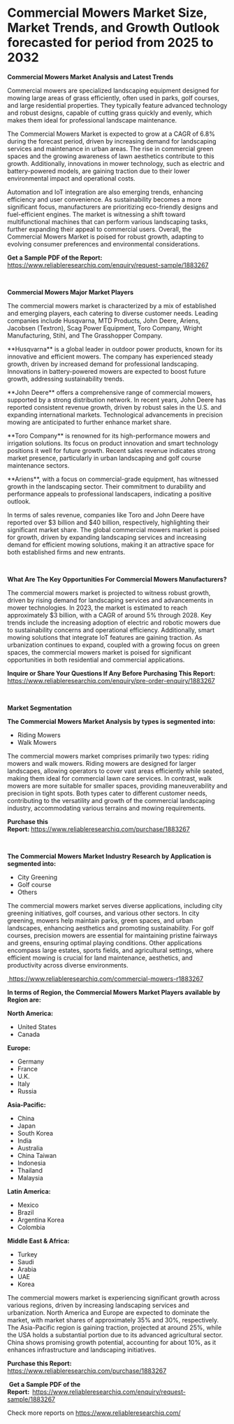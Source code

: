 <p><h1>Commercial Mowers Market Size, Market Trends, and Growth Outlook forecasted for period from 2025 to 2032</h1></p><p><strong>Commercial Mowers Market Analysis and Latest Trends</strong></p>
<p><p>Commercial mowers are specialized landscaping equipment designed for mowing large areas of grass efficiently, often used in parks, golf courses, and large residential properties. They typically feature advanced technology and robust designs, capable of cutting grass quickly and evenly, which makes them ideal for professional landscape maintenance.</p><p>The Commercial Mowers Market is expected to grow at a CAGR of 6.8% during the forecast period, driven by increasing demand for landscaping services and maintenance in urban areas. The rise in commercial green spaces and the growing awareness of lawn aesthetics contribute to this growth. Additionally, innovations in mower technology, such as electric and battery-powered models, are gaining traction due to their lower environmental impact and operational costs.</p><p>Automation and IoT integration are also emerging trends, enhancing efficiency and user convenience. As sustainability becomes a more significant focus, manufacturers are prioritizing eco-friendly designs and fuel-efficient engines. The market is witnessing a shift toward multifunctional machines that can perform various landscaping tasks, further expanding their appeal to commercial users. Overall, the Commercial Mowers Market is poised for robust growth, adapting to evolving consumer preferences and environmental considerations.</p></p>
<p><strong>Get a Sample PDF of the Report:&nbsp;</strong> <a href="https://www.reliableresearchiq.com/enquiry/request-sample/1883267?utm_campaign=2611&utm_medium=2&utm_source=Github&utm_content=ia&utm_term=22022025&utm_id=commercial-mowers">https://www.reliableresearchiq.com/enquiry/request-sample/1883267</a></p>
<p>&nbsp;</p>
<p><strong>Commercial Mowers Major Market Players</strong></p>
<p><p>The commercial mowers market is characterized by a mix of established and emerging players, each catering to diverse customer needs. Leading companies include Husqvarna, MTD Products, John Deere, Ariens, Jacobsen (Textron), Scag Power Equipment, Toro Company, Wright Manufacturing, Stihl, and The Grasshopper Company.</p><p>**Husqvarna** is a global leader in outdoor power products, known for its innovative and efficient mowers. The company has experienced steady growth, driven by increased demand for professional landscaping. Innovations in battery-powered mowers are expected to boost future growth, addressing sustainability trends.</p><p>**John Deere** offers a comprehensive range of commercial mowers, supported by a strong distribution network. In recent years, John Deere has reported consistent revenue growth, driven by robust sales in the U.S. and expanding international markets. Technological advancements in precision mowing are anticipated to further enhance market share.</p><p>**Toro Company** is renowned for its high-performance mowers and irrigation solutions. Its focus on product innovation and smart technology positions it well for future growth. Recent sales revenue indicates strong market presence, particularly in urban landscaping and golf course maintenance sectors.</p><p>**Ariens**, with a focus on commercial-grade equipment, has witnessed growth in the landscaping sector. Their commitment to durability and performance appeals to professional landscapers, indicating a positive outlook.</p><p>In terms of sales revenue, companies like Toro and John Deere have reported over $3 billion and $40 billion, respectively, highlighting their significant market share. The global commercial mowers market is poised for growth, driven by expanding landscaping services and increasing demand for efficient mowing solutions, making it an attractive space for both established firms and new entrants.</p></p>
<p>&nbsp;</p>
<p><strong>What Are The Key Opportunities For Commercial Mowers Manufacturers?</strong></p>
<p><p>The commercial mowers market is projected to witness robust growth, driven by rising demand for landscaping services and advancements in mower technologies. In 2023, the market is estimated to reach approximately $3 billion, with a CAGR of around 5% through 2028. Key trends include the increasing adoption of electric and robotic mowers due to sustainability concerns and operational efficiency. Additionally, smart mowing solutions that integrate IoT features are gaining traction. As urbanization continues to expand, coupled with a growing focus on green spaces, the commercial mowers market is poised for significant opportunities in both residential and commercial applications.</p></p>
<p><strong>Inquire or Share Your Questions If Any Before Purchasing This Report:</strong> <a href="https://www.reliableresearchiq.com/enquiry/pre-order-enquiry/1883267?utm_campaign=2611&utm_medium=2&utm_source=Github&utm_content=ia&utm_term=22022025&utm_id=commercial-mowers">https://www.reliableresearchiq.com/enquiry/pre-order-enquiry/1883267</a></p>
<p>&nbsp;</p>
<p><strong>Market Segmentation</strong></p>
<p><strong>The Commercial Mowers Market Analysis by types is segmented into:</strong></p>
<p><ul><li>Riding Mowers</li><li>Walk Mowers</li></ul></p>
<p><p>The commercial mowers market comprises primarily two types: riding mowers and walk mowers. Riding mowers are designed for larger landscapes, allowing operators to cover vast areas efficiently while seated, making them ideal for commercial lawn care services. In contrast, walk mowers are more suitable for smaller spaces, providing maneuverability and precision in tight spots. Both types cater to different customer needs, contributing to the versatility and growth of the commercial landscaping industry, accommodating various terrains and mowing requirements.</p></p>
<p><strong>Purchase this Report:&nbsp;</strong><a href="https://www.reliableresearchiq.com/purchase/1883267?utm_campaign=2611&utm_medium=2&utm_source=Github&utm_content=ia&utm_term=22022025&utm_id=commercial-mowers">https://www.reliableresearchiq.com/purchase/1883267</a></p>
<p>&nbsp;</p>
<p><strong>The Commercial Mowers Market Industry Research by Application is segmented into:</strong></p>
<p><ul><li>City Greening</li><li>Golf course</li><li>Others</li></ul></p>
<p><p>The commercial mowers market serves diverse applications, including city greening initiatives, golf courses, and various other sectors. In city greening, mowers help maintain parks, green spaces, and urban landscapes, enhancing aesthetics and promoting sustainability. For golf courses, precision mowers are essential for maintaining pristine fairways and greens, ensuring optimal playing conditions. Other applications encompass large estates, sports fields, and agricultural settings, where efficient mowing is crucial for land maintenance, aesthetics, and productivity across diverse environments.</p></p>
<p><a href="https://www.reliableresearchiq.com/commercial-mowers-r1883267?utm_campaign=2611&utm_medium=2&utm_source=Github&utm_content=ia&utm_term=22022025&utm_id=commercial-mowers">&nbsp;https://www.reliableresearchiq.com/commercial-mowers-r1883267</a></p>
<p><strong>In terms of Region, the Commercial Mowers Market Players available by Region are:</strong></p>
<p>
    <p> <strong> North America: </strong>
        <ul>
            <li>United States</li>
            <li>Canada</li>
        </ul>
        </p> 
    <p> <strong> Europe: </strong>
        <ul>
            <li>Germany</li>
            <li>France</li>
            <li>U.K.</li>
            <li>Italy</li>
            <li>Russia</li>
        </ul>
        </p> 
    <p> <strong> Asia-Pacific: </strong>
        <ul>
            <li>China</li>
            <li>Japan</li>
            <li>South Korea</li>
            <li>India</li>
            <li>Australia</li>
            <li>China Taiwan</li>
            <li>Indonesia</li>
            <li>Thailand</li>
            <li>Malaysia</li>
        </ul>
        </p> 
    <p> <strong> Latin America: </strong>
        <ul>
            <li>Mexico</li>
            <li>Brazil</li>
            <li>Argentina Korea</li>
            <li>Colombia</li>
        </ul>
        </p> 
    <p> <strong> Middle East & Africa: </strong>
        <ul>
            <li>Turkey</li>
            <li>Saudi</li>
            <li>Arabia</li>
            <li>UAE</li>
            <li>Korea</li>
        </ul>
    </p>
    </p>
<p><p>The commercial mowers market is experiencing significant growth across various regions, driven by increasing landscaping services and urbanization. North America and Europe are expected to dominate the market, with market shares of approximately 35% and 30%, respectively. The Asia-Pacific region is gaining traction, projected at around 25%, while the USA holds a substantial portion due to its advanced agricultural sector. China shows promising growth potential, accounting for about 10%, as it enhances infrastructure and landscaping initiatives.</p></p>
<p><strong>Purchase this Report: </strong><a href="https://www.reliableresearchiq.com/purchase/1883267?utm_campaign=2611&utm_medium=2&utm_source=Github&utm_content=ia&utm_term=22022025&utm_id=commercial-mowers">https://www.reliableresearchiq.com/purchase/1883267</a></p>
<p>&nbsp;<strong>Get a Sample PDF of the Report:&nbsp;&nbsp;</strong><a href="https://www.reliableresearchiq.com/enquiry/request-sample/1883267?utm_campaign=2611&utm_medium=2&utm_source=Github&utm_content=ia&utm_term=22022025&utm_id=commercial-mowers">https://www.reliableresearchiq.com/enquiry/request-sample/1883267</a></p>
<p><strong></strong></p>
<p>Check more reports on <a href="https://www.reliableresearchiq.com/?utm_campaign=2611&utm_medium=2&utm_source=Github&utm_content=ia&utm_term=22022025&utm_id=commercial-mowers">https://www.reliableresearchiq.com/</a></p>
